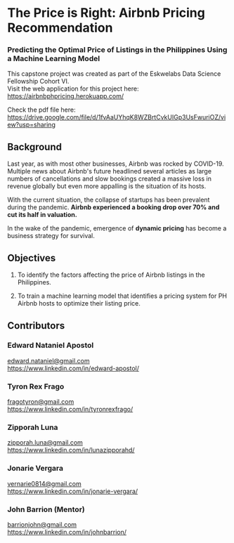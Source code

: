 # The Price is Right: Airbnb Pricing Recommendation
### Predicting the Optimal Price of Listings in the Philippines Using a Machine Learning Model

This capstone project was created as part of the Eskwelabs Data Science Fellowship Cohort VI.  
Visit the web application for this project here: https://airbnbphpricing.herokuapp.com/

Check the pdf file here: https://drive.google.com/file/d/1fvAaUYhqK8WZBrtCvkUIGp3UsFwuriOZ/view?usp=sharing

## Background

Last year, as with most other businesses, Airbnb was rocked by COVID-19. Multiple news about Airbnb's future headlined several articles as large numbers of cancellations and slow bookings created a massive loss in revenue globally but even more appalling is the situation of its hosts.

With the current situation, the collapse of startups has been prevalent during the pandemic. **Airbnb experienced a booking drop over 70% and cut its half in valuation.**

In the wake of the pandemic, emergence of **dynamic pricing** has become a business strategy for survival.

## Objectives
1. To identify the factors affecting the price of Airbnb listings in the Philippines.

2. To train a machine learning model that identifies a pricing system for PH Airbnb hosts to optimize their listing price.

## Contributors

###  Edward Nataniel Apostol
edward.nataniel@gmail.com  
https://www.linkedin.com/in/edward-apostol/

### Tyron Rex Frago
fragotyron@gmail.com  
https://www.linkedin.com/in/tyronrexfrago/

### Zipporah Luna
zipporah.luna@gmail.com  
https://www.linkedin.com/in/lunazipporahd/

### Jonarie Vergara
vernarie0814@gmail.com  
https://www.linkedin.com/in/jonarie-vergara/

### John Barrion (Mentor)
barrionjohn@gmail.com  
https://www.linkedin.com/in/johnbarrion/
